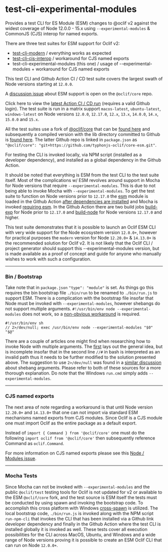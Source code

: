 # test-cli-experimental-modules
Provides a test CLI for ES Module (ESM) changes to @oclif v2 against the widest coverage of Node 12.0.0 - 15.x using 
`--experimental-modules` & CommonJS (CJS) interop for named exports.

There are three test suites for ESM support for Oclif v2:
- [test-cli-modern](https://github.com/typhonjs-oclif/test-cli-modern) / everything works as expected
- [test-cli-cjs-interop](https://github.com/typhonjs-oclif/test-cli-cjs-interop) / workaround for CJS named exports
- test-cli-experimental-modules (this one) / usage of --experimental-modules + workaround for CJS named exports

This test CLI and Github Action CI / CD test suite covers the largest swath of Node versions starting at `12.0.0`. 

A [discussion issue](https://github.com/oclif/core/issues/130) about ESM support is open on the `@oclif/core` repo.

Click here to view the [latest Action CI / CD run](https://github.com/typhonjs-oclif/test-cli-experimental-modules/actions) 
(requires a valid Github login). The test suite is run in a matrix support `macos-latest`, `ubuntu-latest`, `windows-latest`
on Node versions `12.0.0`, `12.17.0`, `12.x`, `13.x`, `14.0.0`, `14.x`, `15.0.0` and `15.x`.

All the test suites use a fork of [@oclif/core](https://github.com/oclif/core) that can be [found here](https://github.com/typhonjs-oclif-scratch/core-esm)
and subsequently a compiled version with the lib directory committed to Github is [found here](https://github.com/typhonjs-oclif/core-esm).
The latter Github repo is linked in `package.json` as `"@oclif/core": "git+https://github.com/typhonjs-oclif/core-esm.git"`.

For testing the CLI is invoked locally, via NPM script (installed as a developer dependency), and installed as a global 
dependency in the Github Action. 

It should be noted that everything is ESM from the test CLI to the test suite itself. Most of the complications w/ ESM 
revolves around support in Mocha for Node versions that require `--experimental-modules`. This is due to not being
able to invoke Mocha with `--experimental-modules`. To get the test suite to function on Node versions prior to 
`12.17.0` the [esm](https://www.npmjs.com/package/esm) module is loaded in the Github Action [after dependencies are 
installed](https://github.com/typhonjs-oclif/test-cli-experimental-modules/blob/main/.github/workflows/ci.yml#L36) and 
Mocha is invoked [requiring esm](https://github.com/typhonjs-oclif/test-cli-experimental-modules/blob/main/.github/workflows/ci.yml#L56).
In the Github Action there are two build jobs [build-exp](https://github.com/typhonjs-oclif/test-cli-experimental-modules/blob/main/.github/workflows/ci.yml#L11) 
for Node prior to `12.17.0` and [build-node](https://github.com/typhonjs-oclif/test-cli-experimental-modules/blob/main/.github/workflows/ci.yml#L59) 
for Node versions `12.17.0` and higher. 

This test suite demonstrates that it is possible to launch an Oclif ESM CLI with very wide support for the Node 
ecosystem version `12.0.0+`, however for practical purposes the `modern` version for Node `12.20.0+` & `14.13.0+` is 
the recommended solution for Oclif v2. It is not likely that the Oclif CLI / project generator should support this 
--experimental-modules version, but is made available as a proof of concept and guide for anyone who manually wishes
to work with such a configuration. 

----
### Bin / Bootstrap

Take note that in `package.json` `"type": "module"` is set. As things go this requires the bin bootstrap file 
`./bin/run` to be renamed to `./bin/run.js` to support ESM. There is a complication with the bootstrap file insofar that 
Node must be invoked with `--experimental-modules`, however shebangs do not support multiple arguments. 
`#!/usr/bin/env node --experimental-modules` does not work, so a [non-obvious workaround](https://github.com/typhonjs-oclif/test-cli-experimental-modules/blob/main/bin/run.js) 
is required. 

```shell
#!/usr/bin/env sh
// 2>/dev/null; exec /usr/bin/env node --experimental-modules "$0" "$@"
```

There are a couple of articles one might find when researching how to invoke Node with multiple arguments. 
The [first](http://sambal.org/2014/02/passing-options-node-shebang-line/) lays out the general idea, but is incomplete 
insofar that in the second line `//#` in bash is interpreted as an invalid path thus it needs to be further modified to
the solution presented above. The suggestion to use `2>/dev/null` was found in a [similar discussion](https://unix.stackexchange.com/questions/65235/universal-node-js-shebang/65295#comment161856_65295) 
about shebang arguments. Please refer to both of these sources for a more thorough explanation. Do note that the Windows
`run.cmd` simply adds `--experimental-modules`. 

----
### CJS named exports

The next area of note regarding a workaround is that until Node version `12.20.0+` and `14.13.0+` that one can not 
import via standard ESM mechanisms named exports from CJS modules. Since Oclif is a CJS module one must import Oclif 
as the entire package as a default export. 

Instead of `import { Command } from '@oclif/core'` one must do the following `import oclif from '@oclif/core'` then 
subsequently reference Command as `oclif.Command`.

For more information on CJS named exports please see this [Node / Modules issue](https://github.com/nodejs/modules/issues/81).

----
### Mocha Tests

Since Mocha can not be invoked with `--experimental-modules` and the public `@oclif/test` testing tools for Oclif is not 
updated for v2 or available to the ESM `@oclif/core` fork, and the test source is ESM itself the tests must be conducted 
by using spawn and invoking the bootstrap code. To accomplish this cross platform with Windows [cross-spawn](https://www.npmjs.com/package/cross-spawn)
is utilized. The local bootstrap code, `./bin/run.js` is invoked along with the NPM script `run-npm-cli` that invokes 
the CLI that has been installed via a Github link developer dependency and finally in the Github Action where the test 
CLI is installed globally it is invoked as well. These tests cover all execution possibilities for the CLI across
MacOS, Ubuntu, and Windows and a wide range of Node versions proving it is possible to create an ESM Oclif CLI that 
can run on Node `12.0.0+`.
